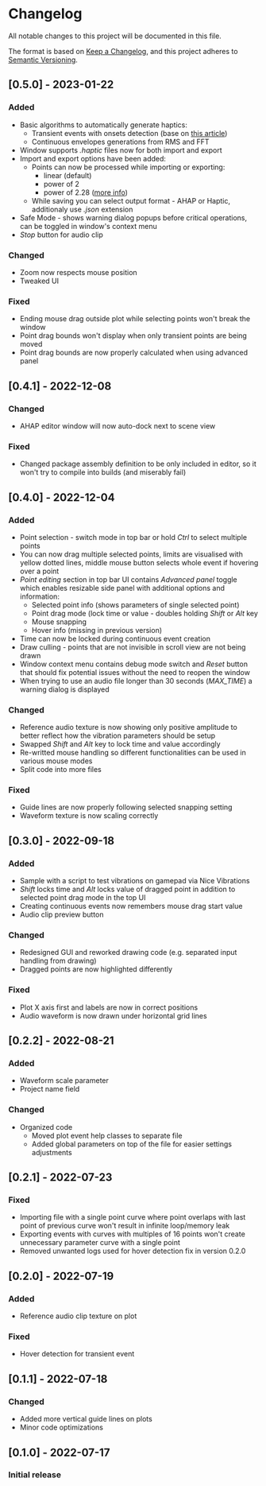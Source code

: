 # Changelog
All notable changes to this project will be documented in this file.

The format is based on [Keep a Changelog](https://keepachangelog.com/en/1.0.0/),
and this project adheres to [Semantic Versioning](https://semver.org/spec/v2.0.0.html).

## [0.5.0] - 2023-01-22
### Added
- Basic algorithms to automatically generate haptics:
	- Transient events with onsets detection (base on [this article](https://medium.com/giant-scam/algorithmic-beat-mapping-in-unity-preprocessed-audio-analysis-d41c339c135a))
	- Continuous envelopes generations from RMS and FFT
- Window supports *.haptic* files now for both import and export
- Import and export options have been added:
	- Points can now be processed while importing or exporting:
		- linear (default)
		- power of 2
		- power of 2.28 ([more info](https://danielbuettner.medium.com/10-things-you-should-know-about-designing-for-apple-core-haptics-9219fdebdcaa))
	- While saving you can select output format - AHAP or Haptic, additionaly use *.json* extension
- Safe Mode - shows warning dialog popups before critical operations, can be toggled in window's context menu
- *Stop* button for audio clip

### Changed
- Zoom now respects mouse position
- Tweaked UI

### Fixed
- Ending mouse drag outside plot while selecting points won't break the window
- Point drag bounds won't display when only transient points are being moved
- Point drag bounds are now properly calculated when using advanced panel


## [0.4.1] - 2022-12-08
### Changed
- AHAP editor window will now auto-dock next to scene view

### Fixed
- Changed package assembly definition to be only included in editor, so it won't try to compile into builds (and miserably fail)


## [0.4.0] - 2022-12-04
### Added
- Point selection - switch mode in top bar or hold *Ctrl* to select multiple points
- You can now drag multiple selected points, limits are visualised with yellow dotted lines, middle mouse button selects whole event if hovering over a point
- *Point editing* section in top bar UI contains *Advanced panel* toggle which enables resizable side panel with additional options and information:
	- Selected point info (shows parameters of single selected point)
	- Point drag mode (lock time or value - doubles holding *Shift* or *Alt* key
	- Mouse snapping
	- Hover info (missing in previous version)
- Time can now be locked during continuous event creation
- Draw culling - points that are not invisible in scroll view are not being drawn
- Window context menu contains debug mode switch and *Reset* button that should fix potential issues without the need to reopen the window
- When trying to use an audio file longer than 30 seconds (*MAX_TIME*) a warning dialog is displayed

### Changed
- Reference audio texture is now showing only positive amplitude to better reflect how the vibration parameters should be setup
- Swapped *Shift* and *Alt* key to lock time and value accordingly
- Re-writted mouse handling so different functionalities can be used in various mouse modes
- Split code into more files

### Fixed
- Guide lines are now properly following selected snapping setting
- Waveform texture is now scaling correctly


## [0.3.0] - 2022-09-18
### Added
- Sample with a script to test vibrations on gamepad via Nice Vibrations
- *Shift* locks time and *Alt* locks value of dragged point in addition to selected point drag mode in the top UI
- Creating continuous events now remembers mouse drag start value
- Audio clip preview button

### Changed
- Redesigned GUI and reworked drawing code (e.g. separated input handling from drawing)
- Dragged points are now highlighted differently

### Fixed
- Plot X axis first and labels are now in correct positions
- Audio waveform is now drawn under horizontal grid lines


## [0.2.2] - 2022-08-21
### Added
- Waveform scale parameter
- Project name field

### Changed
- Organized code
  - Moved plot event help classes to separate file
  - Added global parameters on top of the file for easier settings adjustments


## [0.2.1] - 2022-07-23
### Fixed
- Importing file with a single point curve where point overlaps with last point of previous curve won't result in infinite loop/memory leak
- Exporting events with curves with multiples of 16 points won't create unnecessary parameter curve with a single point
- Removed unwanted logs used for hover detection fix in version 0.2.0


## [0.2.0] - 2022-07-19
### Added
- Reference audio clip texture on plot

### Fixed
- Hover detection for transient event


## [0.1.1] - 2022-07-18
### Changed
- Added more vertical guide lines on plots
- Minor code optimizations


## [0.1.0] - 2022-07-17
### Initial release
